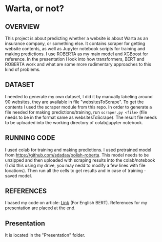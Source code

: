 # Warta, or not?

## OVERVIEW
This project is about predicting whether a website is about Warta as an insurance company, or something else. It contains scraper for getting website contents, as well as Jupyter notebook scripts for training and making predictions. I use ROBERTA as my main model and XGBoost for reference. In the presentation I look into how transformers, BERT and ROBERTA work and what are some more rudimentary approaches to this kind of problems.

## DATASET
I needed to generate my own dataset, I did it by manually labeling around 90 websites, they are available in file "websitesToScrape". To get the contents I used the scraper module from this repo. In order to generate a file needed for making predictions/training, run `scraper.py <file>` (file needs to be in the format same as websitesToScrape). The result file needs to be uploaded into the working directory of colab/jupyter notebook.

## RUNNING CODE
I used colab for training and making predictions. I used pretrained model from https://github.com/sdadas/polish-roberta. This model needs to be unzipped and then uploaded with scraping results into the colab/notebook (I did this using my drive, you may nedd to modify a few lines with file locations). Then run all the cells to get results and in case of training - saved model.

## REFERENCES
I based my code on article: [Link](https://medium.com/swlh/a-simple-guide-on-using-bert-for-text-classification-bbf041ac8d04) (For English BERT).
References for my presentation are placed at the end.

## Presentation
It is located in the "Presentation" folder.
